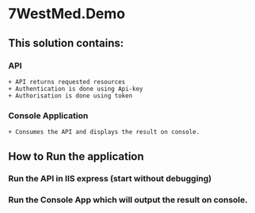 # 7WestMed.Demo

## This solution contains:
### API
    + API returns requested resources
    + Authentication is done using Api-key 
    + Authorisation is done using token

### Console Application
    + Consumes the API and displays the result on console.

## How to Run the application
### Run the API in IIS express (start without debugging)
### Run the Console App which will output the result on console.